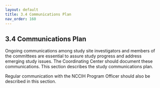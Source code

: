 ```yaml
---
layout: default
title: 3.4 Communications Plan
nav_order: 160
---
```


## 3.4 Communications Plan

Ongoing communications among study site investigators and members of the
committees are essential to assure study progress and address emerging
study issues. The Coordinating Center should document these
communications. This section describes the study communications plan.

Regular communication with the NCCIH Program Officer should also be
described in this section.

